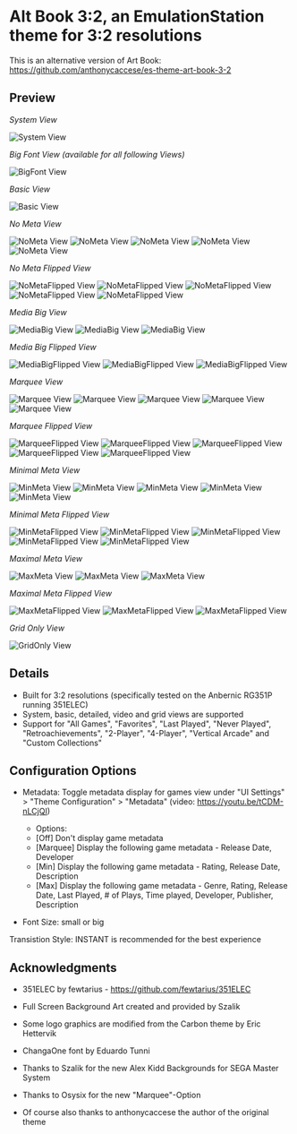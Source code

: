 # Alt Book 3:2, an EmulationStation theme for 3:2 resolutions

This is an alternative version of Art Book:
https://github.com/anthonycaccese/es-theme-art-book-3-2


## Preview

*System View*

![System View](https://i.imgur.com/YcAXv22.png)

*Big Font View (available for all following Views)*

![BigFont View](https://i.imgur.com/otY8lvH.png)

*Basic View*

![Basic View](https://i.imgur.com/h0V8eyx.png)

*No Meta View*

![NoMeta View](https://i.imgur.com/WKYz4At.png)
![NoMeta View](https://i.imgur.com/K5QzZaC.png)
![NoMeta View](https://i.imgur.com/q8WfTGG.png)
![NoMeta View](https://i.imgur.com/smpTrxi.png)
![NoMeta View](https://i.imgur.com/coJOfNN.png)

*No Meta Flipped View*

![NoMetaFlipped View](https://i.imgur.com/B7fnJAk.png)
![NoMetaFlipped View](https://i.imgur.com/03mThJs.png)
![NoMetaFlipped View](https://i.imgur.com/UPBn7JN.png)
![NoMetaFlipped View](https://i.imgur.com/SjnEFf4.png)
![NoMetaFlipped View](https://i.imgur.com/0Uo4Ba0.png)

*Media Big View*

![MediaBig View](https://i.imgur.com/eoRnXA0.png)
![MediaBig View](https://i.imgur.com/i1U9zIo.png)
![MediaBig View](https://i.imgur.com/0oQ7Xbh.png)

*Media Big Flipped View*

![MediaBigFlipped View](https://i.imgur.com/xMyBAGJ.png)
![MediaBigFlipped View](https://i.imgur.com/X39vdwf.png)
![MediaBigFlipped View](https://i.imgur.com/P64NoHv.png)

*Marquee View*

![Marquee View](https://i.imgur.com/ymRZDgi.png)
![Marquee View](https://i.imgur.com/Wo5Vu6Z.png)
![Marquee View](https://i.imgur.com/FyYuIq1.png)
![Marquee View](https://i.imgur.com/XcHi5jS.png)
![Marquee View](https://i.imgur.com/1CezKkb.png)

*Marquee Flipped View*

![MarqueeFlipped View](https://i.imgur.com/Us2IzHl.png)
![MarqueeFlipped View](https://i.imgur.com/RqoDnSM.png)
![MarqueeFlipped View](https://i.imgur.com/9kDVKdb.png)
![MarqueeFlipped View](https://i.imgur.com/GLBvvv6.png)
![MarqueeFlipped View](https://i.imgur.com/wFV5c1Z.png)

*Minimal Meta View*

![MinMeta View](https://i.imgur.com/V5Ay0Jd.png)
![MinMeta View](https://i.imgur.com/SxsKZxQ.png)
![MinMeta View](https://i.imgur.com/QtkuQip.png)
![MinMeta View](https://i.imgur.com/DGUAOX2.png)
![MinMeta View](https://i.imgur.com/rjQ2UMG.png)

*Minimal Meta Flipped View*

![MinMetaFlipped View](https://i.imgur.com/Y8HuEkG.png)
![MinMetaFlipped View](https://i.imgur.com/iXgOmW0.png)
![MinMetaFlipped View](https://i.imgur.com/i1eOlWK.png)
![MinMetaFlipped View](https://i.imgur.com/PJdl2Wr.png)
![MinMetaFlipped View](https://i.imgur.com/z4QiCap.png)

*Maximal Meta View*

![MaxMeta View](https://i.imgur.com/CgfVZkz.png)
![MaxMeta View](https://i.imgur.com/FucGqWS.png)
![MaxMeta View](https://i.imgur.com/3o8tsGn.png)

*Maximal Meta Flipped View*

![MaxMetaFlipped View](https://i.imgur.com/c109Nbe.png)
![MaxMetaFlipped View](https://i.imgur.com/iueiyFm.png)
![MaxMetaFlipped View](https://i.imgur.com/z5ASVAS.png)

*Grid Only View*

![GridOnly View](https://i.imgur.com/9jWqiau.png)


## Details

- Built for 3:2 resolutions (specifically tested on the Anbernic RG351P running 351ELEC) 
- System, basic, detailed, video and grid views are supported
- Support for "All Games", "Favorites", "Last Played", "Never Played", "Retroachievements", "2-Player", "4-Player", "Vertical Arcade" and "Custom Collections"


## Configuration Options

- Metadata: Toggle metadata display for games view under "UI Settings" > "Theme Configuration" > "Metadata" (video: https://youtu.be/tCDM-nLCjQI)
  - Options:
  - [Off] Don't display game metadata
  - [Marquee] Display the following game metadata - Release Date, Developer
  - [Min] Display the following game metadata - Rating, Release Date, Description
  - [Max] Display the following game metadata - Genre, Rating, Release Date, Last Played, # of Plays, Time played, Developer, Publisher, Description

- Font Size: small or big

Transistion Style: INSTANT is recommended for the best experience


## Acknowledgments

- 351ELEC by fewtarius - https://github.com/fewtarius/351ELEC
- Full Screen Background Art created and provided by Szalik
- Some logo graphics are modified from the Carbon theme by Eric Hettervik
- ChangaOne font by Eduardo Tunni

- Thanks to Szalik for the new Alex Kidd Backgrounds for SEGA Master System
- Thanks to Osysix for the new "Marquee"-Option
- Of course also thanks to anthonycaccese the author of the original theme

